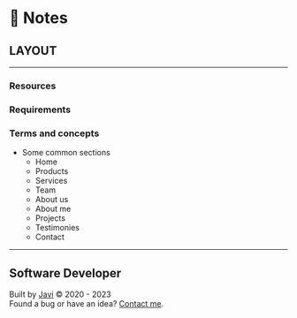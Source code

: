 # :memo: Notes
## LAYOUT
---
### Resources
### Requirements
### Terms and concepts
* Some common sections
  - Home
  - Products
  - Services
  - Team
  - About us
  - About me
  - Projects
  - Testimonies
  - Contact
---
## Software Developer
Built by [Javi](https://javierandres.dev) :copyright: 2020 - 2023  
Found a bug or have an idea? [Contact me](https://javierandres.dev).
